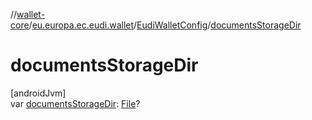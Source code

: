 //[wallet-core](../../../index.md)/[eu.europa.ec.eudi.wallet](../index.md)/[EudiWalletConfig](index.md)/[documentsStorageDir](documents-storage-dir.md)

# documentsStorageDir

[androidJvm]\
var [documentsStorageDir](documents-storage-dir.md): [File](https://developer.android.com/reference/kotlin/java/io/File.html)?
